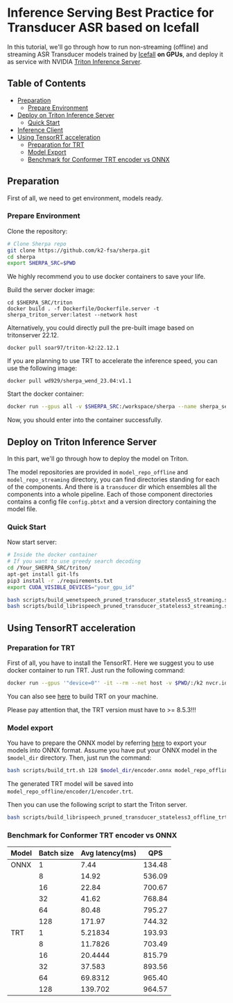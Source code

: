 # Inference Serving Best Practice for Transducer ASR based on Icefall <!-- omit in toc -->

In this tutorial, we'll go through how to run  non-streaming (offline) and streaming ASR Transducer models trained by [Icefall](https://github.com/k2-fsa/icefall/tree/master/egs/librispeech/ASR/pruned_transducer_stateless3) **on GPUs**, and deploy it as service with NVIDIA [Triton Inference Server](https://github.com/triton-inference-server/server).
## Table of Contents <!-- omit in toc -->

- [Preparation](#preparation)
  - [Prepare Environment](#prepare-environment)
- [Deploy on Triton Inference Server](#deploy-on-triton-inference-server)
  - [Quick Start](#quick-start)
- [Inference Client](client/README.md)
- [Using TensorRT acceleration](#using-tensorrt-acceleration)
  - [Preparation for TRT](#preparation-for-trt)
  - [Model Export](#model-export)
  - [Benchmark for Conformer TRT encoder vs ONNX](#benchmark-for-conformer-trt-encoder-vs-onnx)


## Preparation

First of all, we need to get environment, models ready.

### Prepare Environment

Clone the repository:

```bash
# Clone Sherpa repo
git clone https://github.com/k2-fsa/sherpa.git
cd sherpa
export SHERPA_SRC=$PWD
```
We highly recommend you to use docker containers to save your life.

Build the server docker image:
```
cd $SHERPA_SRC/triton
docker build . -f Dockerfile/Dockerfile.server -t sherpa_triton_server:latest --network host
```
Alternatively, you could directly pull the pre-built image based on tritonserver 22.12.
```
docker pull soar97/triton-k2:22.12.1
```

If you are planning to use TRT to accelerate the inference speed, you can use the following image:
```
docker pull wd929/sherpa_wend_23.04:v1.1
```

Start the docker container:
```bash
docker run --gpus all -v $SHERPA_SRC:/workspace/sherpa --name sherpa_server --net host --shm-size=1g --ulimit memlock=-1 --ulimit stack=67108864 -it soar97/triton-k2:22.12.1
```
Now, you should enter into the container successfully.


## Deploy on Triton Inference Server

In this part, we'll go through how to deploy the model on Triton.

The model repositories are provided in `model_repo_offline` and `model_repo_streaming` directory, you can find directories standing for each of the components. And there is a `transducer` dir which ensembles all the components into a whole pipeline. Each of those component directories contains a config file `config.pbtxt` and a version directory containing the model file.  

### Quick Start

Now start server:

```bash
# Inside the docker container
# If you want to use greedy search decoding
cd /Your_SHERPA_SRC/triton/
apt-get install git-lfs
pip3 install -r ./requirements.txt
export CUDA_VISIBLE_DEVICES="your_gpu_id"

bash scripts/build_wenetspeech_pruned_transducer_stateless5_streaming.sh
bash scripts/build_librispeech_pruned_transducer_stateless3_streaming.sh
```

## Using TensorRT acceleration

### Preparation for TRT

First of all, you have to install the TensorRT. Here we suggest you to use docker container to run TRT. Just run the following command:

```bash
docker run --gpus '"device=0"' -it --rm --net host -v $PWD/:/k2 nvcr.io/nvidia/tensorrt:23.04-py3
```
You can also see [here](https://github.com/NVIDIA/TensorRT#build) to build TRT on your machine. 

Please pay attention that, the TRT version must have to >= 8.5.3!!!

### Model export 

You have to prepare the ONNX model by referring [here](https://github.com/k2-fsa/sherpa/blob/master/triton/scripts/build_librispeech_pruned_transducer_stateless3_offline.sh#L41C1-L41C1) to export your models into ONNX format. Assume you have put your ONNX model in the `$model_dir` directory. 
Then, just run the command:

```bash
bash scripts/build_trt.sh 128 $model_dir/encoder.onnx model_repo_offline/encoder/1/encoder.trt
```

The generated TRT model will be saved into `model_repo_offline/encoder/1/encoder.trt`. 

Then you can use the following script to start the Triton server.

```bash
bash scripts/build_librispeech_pruned_transducer_stateless3_offline_trt.sh
```

### Benchmark for Conformer TRT encoder vs ONNX

| Model  | Batch size| Avg latency(ms) |   QPS    |
|--------|-----------|-----------------|----------|
| ONNX   |     1     |     7.44        |  134.48  |
|        |     8     |     14.92       |  536.09  |
|        |    16     |     22.84       |  700.67  |
|        |    32     |     41.62       |  768.84  |
|        |    64     |     80.48       |  795.27  |
|        |   128     |     171.97      |  744.32  |
|  TRT   |     1     |     5.21834     |  193.93  |
|        |     8     |     11.7826     |  703.49  |
|        |    16     |     20.4444     |  815.79  |
|        |    32     |     37.583      |  893.56  |
|        |    64     |     69.8312     |  965.40  |
|        |   128     |     139.702     |  964.57  |
